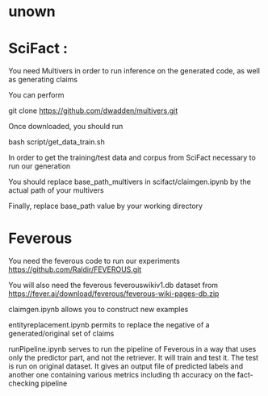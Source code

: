 # unown

# SciFact :
You need Multivers in order to run inference on the generated code, as well as generating claims

You can perform

git clone https://github.com/dwadden/multivers.git

Once downloaded, you should run

bash script/get_data_train.sh

In order to get the training/test data and corpus from SciFact necessary to run our generation

You should replace base_path_multivers in scifact/claimgen.ipynb by the actual path of your multivers

Finally, replace base_path value by your working directory



# Feverous
You need the feverous code to run our experiments https://github.com/Raldir/FEVEROUS.git

You will also need the feverous feverouswikiv1.db dataset from https://fever.ai/download/feverous/feverous-wiki-pages-db.zip

claimgen.ipynb allows you to construct new examples

entityreplacement.ipynb permits to replace the negative of a generated/original set of claims

runPipeline.ipynb serves to run the pipeline of Feverous in a way that uses only the predictor part, and not the retriever. It will train and test it. The test is run on original dataset. It gives an output file of predicted labels and another one containing various metrics including th accuracy on the fact-checking pipeline


